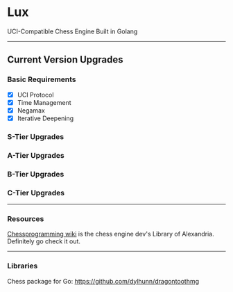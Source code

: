 # Lux
UCI-Compatible Chess Engine Built in Golang

---

## Current Version Upgrades

### Basic Requirements

 - [x] UCI Protocol
 - [x] Time Management
 - [x] Negamax
 - [x] Iterative Deepening

### S-Tier Upgrades

### A-Tier Upgrades

### B-Tier Upgrades

### C-Tier Upgrades

---

### Resources

[Chessprogramming wiki](https://www.chessprogramming.org/Main_Page) is the chess engine dev's Library of Alexandria. Definitely go check it out.

---

### Libraries 

Chess package for Go: https://github.com/dylhunn/dragontoothmg